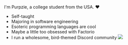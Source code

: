 I'm Purpzie, a college student from the USA. :heart:

- Self-taught
- Majoring in software engineering
- Esoteric programming languages are cool
- Maybe a little too obsessed with Factorio
- I run a wholesome, bird-themed Discord community [<img src="https://discord.com/api/guilds/368499635674808331/widget.png?style=shield"/>](https://discord.gg/SMUy2Gw)
